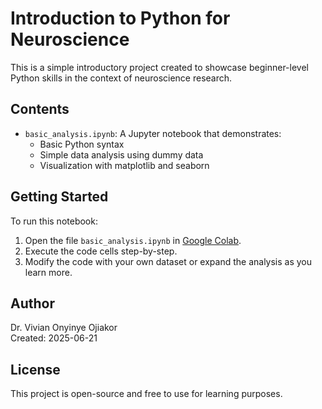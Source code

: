 # Introduction to Python for Neuroscience

This is a simple introductory project created to showcase beginner-level Python skills in the context of neuroscience research.

## Contents

- `basic_analysis.ipynb`: A Jupyter notebook that demonstrates:
  - Basic Python syntax
  - Simple data analysis using dummy data
  - Visualization with matplotlib and seaborn

## Getting Started

To run this notebook:
1. Open the file `basic_analysis.ipynb` in [Google Colab](https://colab.research.google.com).
2. Execute the code cells step-by-step.
3. Modify the code with your own dataset or expand the analysis as you learn more.

## Author

Dr. Vivian Onyinye Ojiakor  
Created: 2025-06-21

## License

This project is open-source and free to use for learning purposes.
